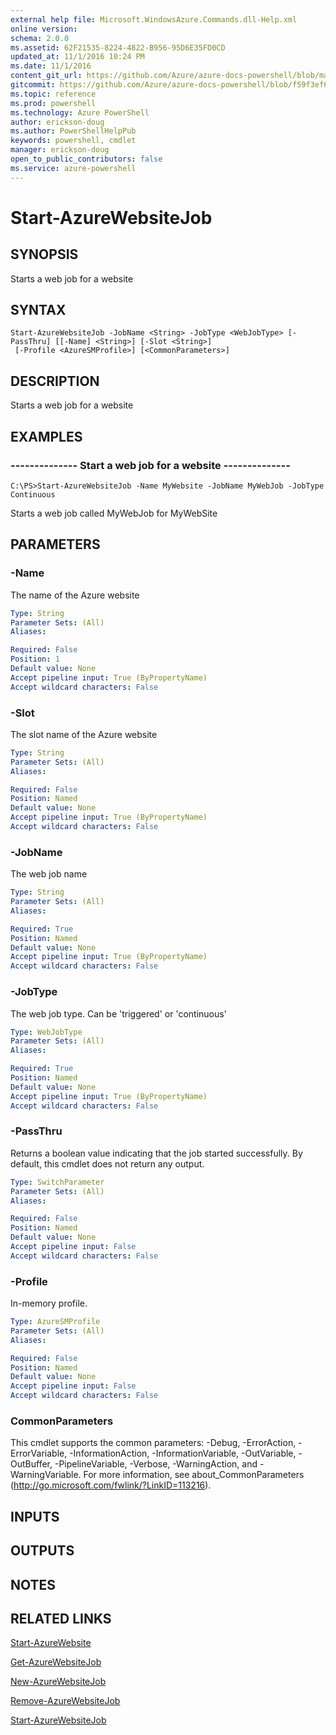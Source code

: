 ```yaml
---
external help file: Microsoft.WindowsAzure.Commands.dll-Help.xml
online version: 
schema: 2.0.0
ms.assetid: 62F21535-8224-4822-B956-95D6E35FD0CD
updated_at: 11/1/2016 10:24 PM
ms.date: 11/1/2016
content_git_url: https://github.com/Azure/azure-docs-powershell/blob/master/azureps-cmdlets-docs/ServiceManagement/Azure.Compute/v2.1.0/Start-AzureWebsiteJob.md
gitcommit: https://github.com/Azure/azure-docs-powershell/blob/f59f3ef60bc592383812213e69fd77ba950759ed/azureps-cmdlets-docs/ServiceManagement/Azure.Compute/v2.1.0/Start-AzureWebsiteJob.md
ms.topic: reference
ms.prod: powershell
ms.technology: Azure PowerShell
author: erickson-doug
ms.author: PowerShellHelpPub
keywords: powershell, cmdlet
manager: erickson-doug
open_to_public_contributors: false
ms.service: azure-powershell
---
```


# Start-AzureWebsiteJob

## SYNOPSIS
Starts a web job for a website

## SYNTAX

```
Start-AzureWebsiteJob -JobName <String> -JobType <WebJobType> [-PassThru] [[-Name] <String>] [-Slot <String>]
 [-Profile <AzureSMProfile>] [<CommonParameters>]
```

## DESCRIPTION
Starts a web job for a website

## EXAMPLES

### --------------  Start a web job for a website --------------
```
C:\PS>Start-AzureWebsiteJob -Name MyWebsite -JobName MyWebJob -JobType Continuous
```

Starts a web job called MyWebJob for MyWebSite

## PARAMETERS

### -Name
The name of the Azure website

```yaml
Type: String
Parameter Sets: (All)
Aliases: 

Required: False
Position: 1
Default value: None
Accept pipeline input: True (ByPropertyName)
Accept wildcard characters: False
```

### -Slot
The slot name of the Azure website

```yaml
Type: String
Parameter Sets: (All)
Aliases: 

Required: False
Position: Named
Default value: None
Accept pipeline input: True (ByPropertyName)
Accept wildcard characters: False
```

### -JobName
The web job name

```yaml
Type: String
Parameter Sets: (All)
Aliases: 

Required: True
Position: Named
Default value: None
Accept pipeline input: True (ByPropertyName)
Accept wildcard characters: False
```

### -JobType
The web job type.
Can be 'triggered' or 'continuous'

```yaml
Type: WebJobType
Parameter Sets: (All)
Aliases: 

Required: True
Position: Named
Default value: None
Accept pipeline input: True (ByPropertyName)
Accept wildcard characters: False
```

### -PassThru
Returns a boolean value indicating that the job started successfully.
By default, this cmdlet does not return any output.

```yaml
Type: SwitchParameter
Parameter Sets: (All)
Aliases: 

Required: False
Position: Named
Default value: None
Accept pipeline input: False
Accept wildcard characters: False
```

### -Profile
In-memory profile.

```yaml
Type: AzureSMProfile
Parameter Sets: (All)
Aliases: 

Required: False
Position: Named
Default value: None
Accept pipeline input: False
Accept wildcard characters: False
```

### CommonParameters
This cmdlet supports the common parameters: -Debug, -ErrorAction, -ErrorVariable, -InformationAction, -InformationVariable, -OutVariable, -OutBuffer, -PipelineVariable, -Verbose, -WarningAction, and -WarningVariable. For more information, see about_CommonParameters (http://go.microsoft.com/fwlink/?LinkID=113216).

## INPUTS

## OUTPUTS

## NOTES

## RELATED LINKS

[Start-AzureWebsite](xref:ServiceManagement/Azure.Compute/v2.1.0/Start-AzureWebsite.md)

[Get-AzureWebsiteJob](xref:ServiceManagement/Azure.Compute/v2.1.0/Get-AzureWebsiteJob.md)

[New-AzureWebsiteJob](xref:ServiceManagement/Azure.Compute/v2.1.0/New-AzureWebsiteJob.md)

[Remove-AzureWebsiteJob](xref:ServiceManagement/Azure.Compute/v2.1.0/Remove-AzureWebsiteJob.md)

[Start-AzureWebsiteJob](xref:ServiceManagement/Azure.Compute/v2.1.0/Start-AzureWebsiteJob.md)


